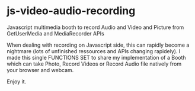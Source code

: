 # js-video-audio-recording
Javascript multimedia booth to record Audio and Video and Picture  from GetUserMedia and MediaRecorder APIs 

When dealing with recording on Javascript side, this can rapidly become a nightmare (lots of unfinished ressources and APIs changing rapidely). I made this single FUNCTIONS SET to share my implementation of a Booth which can take Photo, Record Videos or Record Audio file natively from your browser and webcam. 

Enjoy it. 


